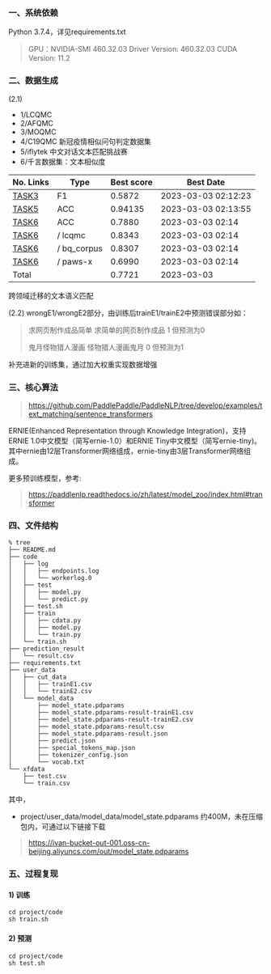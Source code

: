 ### 一、系统依赖
Python 3.7.4，详见requirements.txt
> GPU：NVIDIA-SMI 460.32.03    Driver Version: 460.32.03    CUDA Version: 11.2


### 二、数据生成
(2.1)
* 1/LCQMC
* 2/AFQMC
* 3/MOQMC 
* 4/C19QMC 新冠疫情相似问句判定数据集
* 5/iflytek 中文对话文本匹配挑战赛
* 6/千言数据集：文本相似度

| No. Links | Type | Best score | Best Date | 
|--|-|-|-|
| [TASK3](http://contest.aicubes.cn/#/detail?topicId=23) | F1                                        | 0.5872  | 2023-03-03 02:12:23	  |
| [TASK5](https://challenge.xfyun.cn/topic/info?type=text-match&option=ssgy) | ACC                   | 0.94135 | 2023-03-03 02:13:55	  |
| [TASK6](https://aistudio.baidu.com/aistudio/competition/detail/45/0/task-definition) | ACC         | 0.7880  | 2023-03-03 02:14       |
| [TASK6](https://aistudio.baidu.com/aistudio/competition/detail/45/0/task-definition) | / lcqmc     | 0.8343  | 2023-03-03 02:14       |
| [TASK6](https://aistudio.baidu.com/aistudio/competition/detail/45/0/task-definition) | / bq_corpus | 0.8307  | 2023-03-03 02:14       |
| [TASK6](https://aistudio.baidu.com/aistudio/competition/detail/45/0/task-definition) | / paws-x    | 0.6990  | 2023-03-03 02:14       |
| Total | | 0.7721 | 2023-03-03 |

跨领域迁移的文本语义匹配


(2.2)
wrongE1/wrongE2部分，由训练后trainE1/trainE2中预测错误部分如：
> 求网页制作成品简单 求简单的网页制作成品 1 但预测为0
>
> 鬼月怪物猎人漫画 怪物猎人漫画鬼月 0 但预测为1
> 
补充进新的训练集，通过加大权重实现数据增强


### 三、核心算法
> https://github.com/PaddlePaddle/PaddleNLP/tree/develop/examples/text_matching/sentence_transformers
> 

ERNIE(Enhanced Representation through Knowledge Integration)，支持ERNIE 1.0中文模型（简写ernie-1.0）和ERNIE Tiny中文模型（简写ernie-tiny)。 其中ernie由12层Transformer网络组成，ernie-tiny由3层Transformer网络组成。

更多预训练模型，参考:
> https://paddlenlp.readthedocs.io/zh/latest/model_zoo/index.html#transformer
>


### 四、文件结构
```
% tree
├── README.md
├── code
│   ├── log
│   │   ├── endpoints.log
│   │   └── workerlog.0
│   ├── test
│   │   ├── model.py
│   │   └── predict.py
│   ├── test.sh
│   ├── train
│   │   ├── cdata.py
│   │   ├── model.py
│   │   └── train.py
│   └── train.sh
├── prediction_result
│   └── result.csv
├── requirements.txt
├── user_data
│   ├── cut_data
│   │   ├── trainE1.csv
│   │   └── trainE2.csv
│   └── model_data
│       ├── model_state.pdparams
│       ├── model_state.pdparams-result-trainE1.csv
│       ├── model_state.pdparams-result-trainE2.csv
│       ├── model_state.pdparams-result.csv
│       ├── model_state.pdparams-result.json
│       ├── predict.json
│       ├── special_tokens_map.json
│       ├── tokenizer_config.json
│       └── vocab.txt
└── xfdata
    ├── test.csv
    └── train.csv
```
其中，
* project/user_data/model_data/model_state.pdparams
约400M，未在压缩包内，可通过以下链接下载
> https://ivan-bucket-out-001.oss-cn-beijing.aliyuncs.com/out/model_state.pdparams


### 五、过程复现
#### 1) 训练
```
cd project/code
sh train.sh
```

#### 2) 预测
```
cd project/code
sh test.sh
```
